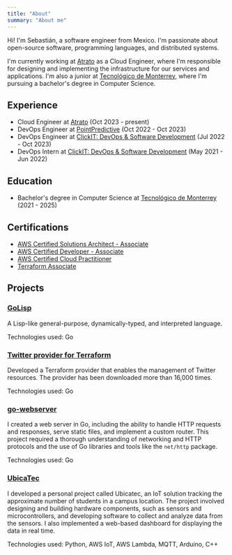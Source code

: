 ```yaml
---
title: "About"
summary: "About me"
---
```


Hi! I'm Sebastián, a software engineer from Mexico. I'm passionate about open-source software, programming languages, and distributed systems.

I'm currently working at [Atrato](https:/atratopago.com) as a Cloud Engineer, where I'm responsible for designing and implementing the infrastructure for our services and applications. I'm also a junior at [Tecnológico de Monterrey](https://tec.mx), where I'm pursuing a bachelor's degree in Computer Science.

## Experience

- Cloud Engineer at [Atrato](https://atratopago.com) (Oct 2023 - present)
- DevOps Engineer at [PointPredictive](https://pointpredictive.com) (Oct 2022 - Oct 2023)
- DevOps Engineer at [ClickIT: DevOps & Software Development](https://clickittech.com) (Jul 2022 - Oct 2023)
- DevOps Intern at [ClickIT: DevOps & Software Development](https://clickittech.com) (May 2021 - Jun 2022)

## Education

- Bachelor's degree in Computer Science at [Tecnológico de Monterrey](https://tec.mx) (2021 - 2025)

## Certifications

- [AWS Certified Solutions Architect - Associate](https://www.credly.com/badges/7f688363-88ff-42f4-9699-d33af0dd85fb/public_url)
- [AWS Certified Developer - Associate](https://www.credly.com/badges/9ba50f0c-74a4-4eea-8bec-8a8dbfd95e3d/public_url)
- [AWS Certified Cloud Practitioner](https://www.credly.com/badges/ee9166c9-7fbc-4fab-be8c-5343c04beedf/public_url)
- [Terraform Associate](https://www.credly.com/badges/ebda05b7-afcf-45d3-b341-66d1e32a5d95/public_url)

## Projects


### [GoLisp](https://github.com/sebastianmarines/golisp)

A Lisp-like general-purpose, dynamically-typed, and interpreted language.

Technologies used: Go

### [Twitter provider for Terraform](https://github.com/sebastianmarines/terraform-provider-twitter)

Developed a Terraform provider that enables the management of Twitter resources. The provider has been downloaded more than 16,000 times.

Technologies used: Go

### [go-webserver](https://github.com/sebastianmarines/go-webserver)

I created a web server in Go, including the ability to handle HTTP requests and responses, serve static files, and implement a custom router. This project required a thorough understanding of networking and HTTP protocols and the use of Go libraries and tools like the `net/http` package.

Technologies used: Go

### [UbicaTec](github.com/sebastianmarines/ubicatec)

I developed a personal project called Ubicatec, an IoT solution tracking the approximate number of students in a campus location. The project involved designing and building hardware components, such as sensors and microcontrollers, and developing software to collect and analyze data from the sensors. I also implemented a web-based dashboard for displaying the data in real time.

Technologies used: Python, AWS IoT, AWS Lambda, MQTT, Arduino, C++
